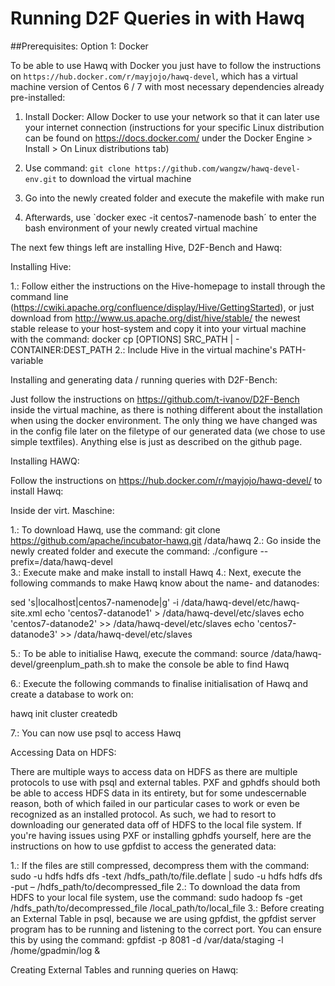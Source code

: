 # Running D2F Queries in with Hawq
##Prerequisites:
Option 1: Docker

To be able to use Hawq with Docker you just have to follow the instructions on `https://hub.docker.com/r/mayjojo/hawq-devel`, which has a virtual machine version of Centos 6 / 7 with most necessary dependencies already pre-installed:

1. Install Docker:
Allow Docker to use your network so that it can later use your internet connection (instructions for your specific Linux distribution can be found on https://docs.docker.com/ under the Docker Engine > Install > On Linux distributions tab) 

2. Use command: `git clone https://github.com/wangzw/hawq-devel-env.git` to download the virtual machine

3. Go into the newly created folder and execute the makefile with make run

4. Afterwards, use `docker exec -it centos7-namenode bash´ to enter the bash environment of your newly created virtual machine

The next few things left are installing Hive, D2F-Bench and Hawq:

Installing Hive:

1.: Follow either the instructions on the Hive-homepage to install through the command line (https://cwiki.apache.org/confluence/display/Hive/GettingStarted), or just download from http://www.us.apache.org/dist/hive/stable/ the newest stable release to your host-system and copy it into your virtual machine with the command:  docker cp [OPTIONS] SRC_PATH | - CONTAINER:DEST_PATH 
2.: Include Hive in the virtual machine's PATH-variable


Installing and generating data / running queries with D2F-Bench: 

Just follow the instructions on https://github.com/t-ivanov/D2F-Bench inside the virtual machine, as there is nothing different about the installation when using the docker environment. The only thing we have changed was in the config file later on the filetype of our generated data (we chose to use simple textfiles). Anything else is just as described on the github page.


Installing HAWQ:

Follow the instructions on https://hub.docker.com/r/mayjojo/hawq-devel/ to install Hawq:

Inside der virt. Maschine:

1.: To download Hawq, use the command: git clone https://github.com/apache/incubator-hawq.git /data/hawq
2.: Go inside the newly created folder and execute the command: ./configure --prefix=/data/hawq-devel  
3.: Execute make and make install to install Hawq 
4.: Next, execute the following commands to make Hawq know about the name- and datanodes:

sed 's|localhost|centos7-namenode|g' -i /data/hawq-devel/etc/hawq-site.xml
echo 'centos7-datanode1' > /data/hawq-devel/etc/slaves
echo 'centos7-datanode2' >> /data/hawq-devel/etc/slaves
echo 'centos7-datanode3' >> /data/hawq-devel/etc/slaves 

5.: To be able to initialise Hawq, execute the command: source /data/hawq-devel/greenplum_path.sh      to make the console be able to find Hawq

6.: Execute the following commands to finalise initialisation of Hawq and create a database to work on: 

hawq init cluster 
createdb 

7.: You can now use psql to access Hawq 

Accessing Data on HDFS:

There are multiple ways to access data on HDFS as there are multiple protocols to use with psql and external tables. PXF and gphdfs should both be able to access HDFS data in its entirety, but for some undescernable reason, both of which failed in our particular cases to work or even be recognized as an installed protocol. As such, we had to resort to downloading our generated data off of HDFS to the local file system. If you're having issues using PXF or installing gphdfs yourself, here are the instructions on how to use gpfdist to access the generated data:

1.: If the files are still compressed, decompress  them with the command: sudo -u hdfs hdfs dfs -text /hdfs_path/to/file.deflate | sudo -u hdfs hdfs dfs -put – /hdfs_path/to/decompressed_file
2.: To download the data from HDFS to your local file system, use the command: sudo hadoop fs -get /hdfs_path/to/decompressed_file /local_path/to/local_file
3.: Before creating an External Table in psql, because we are using gpfdist, the gpfdist server program has to be running and listening to the correct port. You can ensure this by using the command: gpfdist -p 8081 -d /var/data/staging -l /home/gpadmin/log &


Creating External Tables and running queries on Hawq:

